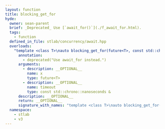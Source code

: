 ```yaml
---
layout: function
title: blocking_get_for
hyde:
  owner: sean-parent
  brief: _Deprecated_ Use [`await_for()`](./f_await_for.html).
  tags:
    - function
  defined_in_file: stlab/concurrency/await.hpp
  overloads:
    "template <class T>\nauto blocking_get_for(future<T>, const std::chrono::nanoseconds &) -> future<T>":
      annotation:
        - deprecated("Use await_for instead.")
      arguments:
        - description: __OPTIONAL__
          name: x
          type: future<T>
        - description: __OPTIONAL__
          name: timeout
          type: const std::chrono::nanoseconds &
      description: __OPTIONAL__
      return: __OPTIONAL__
      signature_with_names: "template <class T>\nauto blocking_get_for(future<T> x, const std::chrono::nanoseconds & timeout) -> future<T>"
  namespace:
    - stlab
    - v3
---
```

